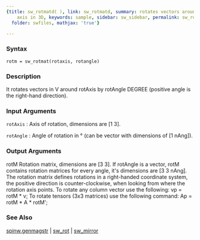 ```yaml
---
{title: sw_rotmatd( ), link: sw_rotmatd, summary: rotates vectors around arbitrary
    axis in 3D, keywords: sample, sidebar: sw_sidebar, permalink: sw_rotmatd.html,
  folder: swfiles, mathjax: 'true'}

---
```


### Syntax

`rotm = sw_rotmat(rotaxis, rotangle)`

### Description

It rotates vectors in V around rotAxis by rotAngle DEGREE (positive angle
is the right-hand direction).
 

### Input Arguments

`rotAxis`
: Axis of rotation, dimensions are [1 3].

`rotAngle`
: Angle of rotation in ° (can be vector with dimensions of
  [1 nAng]).

### Output Arguments

rotM      Rotation matrix, dimensions are [3 3]. If rotAngle is a vector,
          rotM contains rotation matrices for every angle, it's
          dimensions are [3 3 nAng].
The rotation matrix defines rotations in a right-handed coordinate
system, the positive direction is counter-clockwise, when looking from
where the rotation axis points. To rotate any column vector use the
following:
  vp = rotM * v;
To rotate tensors (3x3 matrices) use the following command:
  Ap = rotM * A * rotM';

### See Also

[spinw.genmagstr](spinw_genmagstr.html) \| [sw_rot](sw_rot.html) \| [sw_mirror](sw_mirror.html)

